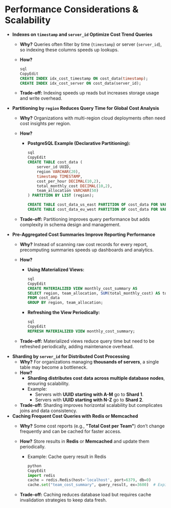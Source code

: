 # Performance Considerations & Scalability

- **Indexes on `timestamp` and `server_id` Optimize Cost Trend Queries**
    - **Why?** Queries often filter by time (`timestamp`) or server (`server_id`), so indexing these columns speeds up lookups.
    - **How?**
        
        ```sql
        sql
        CopyEdit
        CREATE INDEX idx_cost_timestamp ON cost_data(timestamp);
        CREATE INDEX idx_cost_server ON cost_data(server_id);
        
        ```
        
    - **Trade-off:** Indexing speeds up reads but increases storage usage and write overhead.
- **Partitioning by `region` Reduces Query Time for Global Cost Analysis**
    - **Why?** Organizations with multi-region cloud deployments often need cost insights per region.
    - **How?**
        - **PostgreSQL Example (Declarative Partitioning):**
            
            ```sql
            sql
            CopyEdit
            CREATE TABLE cost_data (
                server_id UUID,
                region VARCHAR(20),
                timestamp TIMESTAMP,
                cost_per_hour DECIMAL(10,2),
                total_monthly_cost DECIMAL(10,2),
                team_allocation VARCHAR(50)
            ) PARTITION BY LIST (region);
            
            CREATE TABLE cost_data_us_east PARTITION OF cost_data FOR VALUES IN ('us-east-1');
            CREATE TABLE cost_data_eu_west PARTITION OF cost_data FOR VALUES IN ('eu-west-1');
            
            ```
            
    - **Trade-off:** Partitioning improves query performance but adds complexity in schema design and management.
- **Pre-Aggregated Cost Summaries Improve Reporting Performance**
    - **Why?** Instead of scanning raw cost records for every report, precomputing summaries speeds up dashboards and analytics.
    - **How?**
        - **Using Materialized Views:**
            
            ```sql
            sql
            CopyEdit
            CREATE MATERIALIZED VIEW monthly_cost_summary AS
            SELECT region, team_allocation, SUM(total_monthly_cost) AS total_cost
            FROM cost_data
            GROUP BY region, team_allocation;
            
            ```
            
        - **Refreshing the View Periodically:**
            
            ```sql
            sql
            CopyEdit
            REFRESH MATERIALIZED VIEW monthly_cost_summary;
            
            ```
            
    - **Trade-off:** Materialized views reduce query time but need to be refreshed periodically, adding maintenance overhead.
- **Sharding by `server_id` for Distributed Cost Processing**
    - **Why?** For organizations managing **thousands of servers**, a single table may become a bottleneck.
    - **How?**
        - **Sharding distributes cost data across multiple database nodes**, ensuring scalability.
        - Example:
            - Servers with **UUID starting with A-M** go to **Shard 1**.
            - Servers with **UUID starting with N-Z** go to **Shard 2**.
    - **Trade-off:** Sharding improves horizontal scalability but complicates joins and data consistency.
- **Caching Frequent Cost Queries with Redis or Memcached**
    - **Why?** Some cost reports (e.g., **"Total Cost per Team"**) don’t change frequently and can be cached for faster access.
    - **How?** Store results in **Redis** or **Memcached** and update them periodically.
        - Example: Cache query result in Redis
            
            ```python
            python
            CopyEdit
            import redis
            cache = redis.Redis(host='localhost', port=6379, db=0)
            cache.set("team_cost_summary", query_result, ex=3600)  # Expires in 1 hour
            
            ```
            
    - **Trade-off:** Caching reduces database load but requires cache invalidation strategies to keep data fresh.